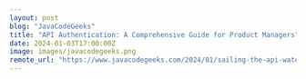 ```yaml
---
layout: post
blog: "JavaCodeGeeks"
title: "API Authentication: A Comprehensive Guide for Product Managers"
date: 2024-01-03T17:00:00Z
image: images/javacodegeeks.png
remote_url: "https://www.javacodegeeks.com/2024/01/sailing-the-api-waters-a-comprehensive-authentication-guide-for-product-managers.html"
---
```

